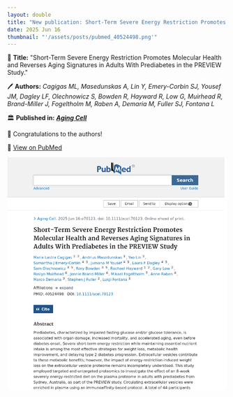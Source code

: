 ```yaml
---
layout: double
title: "New publication: Short-Term Severe Energy Restriction Promotes Molecular Health and Reverses Aging Signatures in Adults With Prediabetes in the PREVIEW Study"
date: 2025 Jun 16
thumbnail: "'/assets/posts/pubmed_40524498.png'"
---
```

📖 <strong>Title:</strong> "Short-Term Severe Energy Restriction Promotes Molecular Health and Reverses Aging Signatures in Adults With Prediabetes in the PREVIEW Study."  

🖊️ <strong>Authors:</strong> <em>Cagigas ML, Masedunskas A, Lin Y, Emery-Corbin SJ, Yousef JM, Dagley LF, Olechnowicz S, Bowden R, Hayward R, Low G, Muirhead R, Brand-Miller J, Fogeltholm M, Raben A, Demaria M, Fuller SJ, Fontana L</em>  

🏛️ <strong>Published in:</strong> <em><strong><ins>Aging Cell</ins></strong></em>  

🎉 Congratulations to the authors!  

🔗 <a href="https://pubmed.ncbi.nlm.nih.gov/40524498/">View on PubMed</a>  

![Publication Image](/assets/posts/pubmed_40524498.png)
